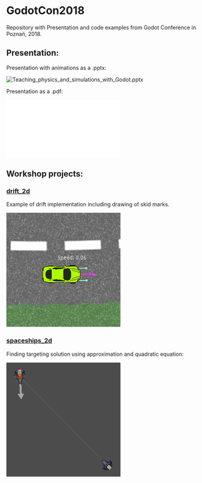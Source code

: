 # GodotCon2018
Repository with Presentation and code examples from Godot Conference in Poznań, 2018.

## Presentation:
Presentation with animations as a .pptx:

![Teaching_physics_and_simulations_with_Godot.pptx](/presentation/)

Presentation as a .pdf:

![Teaching_physics_and_simulations_with_Godot.pdf](/presentation/Teaching_physics_and_simulations_with_Godot.pdf)

## Workshop projects:
### [drift_2d](/source/drift_2d)
Example of drift implementation including drawing of skid marks.

![drift_2d](/animations/drift_2d.gif)

### [spaceships_2d](/source/spaceships_2d)
Finding targeting solution using approximation and quadratic equation:

![spaceships_2d](/animations/spaceships_2d.gif)
